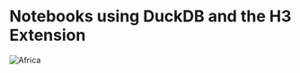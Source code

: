 # Notebooks using DuckDB and the H3 Extension

![Africa](https://github.com/user-attachments/assets/2fede725-bcde-425a-94dc-65b8c2f91ca9)
